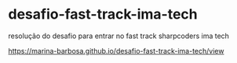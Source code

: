 # desafio-fast-track-ima-tech
resolução do desafio para entrar no fast track sharpcoders ima tech

https://marina-barbosa.github.io/desafio-fast-track-ima-tech/view
